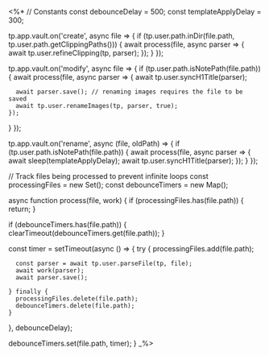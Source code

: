 <%*
// Constants
const debounceDelay = 500;
const templateApplyDelay = 300;

tp.app.vault.on('create', async file => {
  if (tp.user.path.inDir(file.path, tp.user.path.getClippingPaths())) {
    await process(file, async parser => {
      await tp.user.refineClipping(tp, parser);
    });
  }
});

tp.app.vault.on('modify', async file => {
  if (tp.user.path.isNotePath(file.path)) {
    await process(file, async parser => {
      await tp.user.syncH1Title(parser);

      await parser.save(); // renaming images requires the file to be saved
      await tp.user.renameImages(tp, parser, true);
    });
  }
});

tp.app.vault.on('rename', async (file, oldPath) => {
  if (tp.user.path.isNotePath(file.path)) {
    await process(file, async parser => {
      await sleep(templateApplyDelay);
      await tp.user.syncH1Title(parser);
    });
  }
});

// Track files being processed to prevent infinite loops
const processingFiles = new Set();
const debounceTimers = new Map();

async function process(file, work) {
  if (processingFiles.has(file.path)) {
    return;
  }

  if (debounceTimers.has(file.path)) {
    clearTimeout(debounceTimers.get(file.path));
  }

  const timer = setTimeout(async () => {
    try {
      processingFiles.add(file.path);

      const parser = await tp.user.parseFile(tp, file);
      await work(parser);
      await parser.save();

    } finally {
      processingFiles.delete(file.path);
      debounceTimers.delete(file.path);
    }
  }, debounceDelay);

  debounceTimers.set(file.path, timer);
}
_%>
